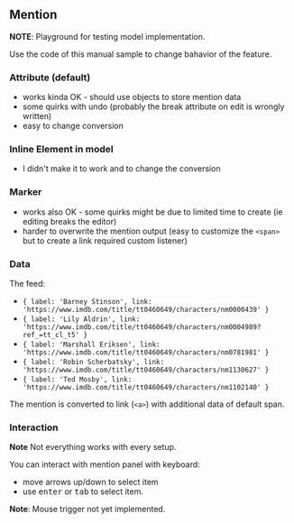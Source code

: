 ## Mention

**NOTE**: Playground for testing model implementation.

Use the code of this manual sample to change bahavior of the feature.

### Attribute (default)
- works kinda OK - should use objects to store mention data
- some quirks with undo (probably the break attribute on edit is wrongly written)
- easy to change conversion

### Inline Element in model
- I didn't make it to work and to change the conversion

### Marker
- works also OK - some quirks might be due to limited time to create (ie editing breaks the editor)
- harder to overwrite the mention output (easy to customize the `<span>` but to create a link required custom listener)

### Data

The feed:
- `{ label: 'Barney Stinson', link: 'https://www.imdb.com/title/tt0460649/characters/nm0000439' }`
- `{ label: 'Lily Aldrin', link: 'https://www.imdb.com/title/tt0460649/characters/nm0004989?ref_=tt_cl_t5' }`
- `{ label: 'Marshall Eriksen', link: 'https://www.imdb.com/title/tt0460649/characters/nm0781981' }`
- `{ label: 'Robin Scherbatsky', link: 'https://www.imdb.com/title/tt0460649/characters/nm1130627' }`
- `{ label: 'Ted Mosby', link: 'https://www.imdb.com/title/tt0460649/characters/nm1102140' }`

The mention is converted to link (`<a>`) with additional data of default span.

### Interaction

**Note** Not everything works with every setup.

You can interact with mention panel with keyboard:

- move arrows up/down to select item
- use <kbd>enter</kbd> or <kbd>tab</kbd> to select item.

**Note**: Mouse trigger not yet implemented.

